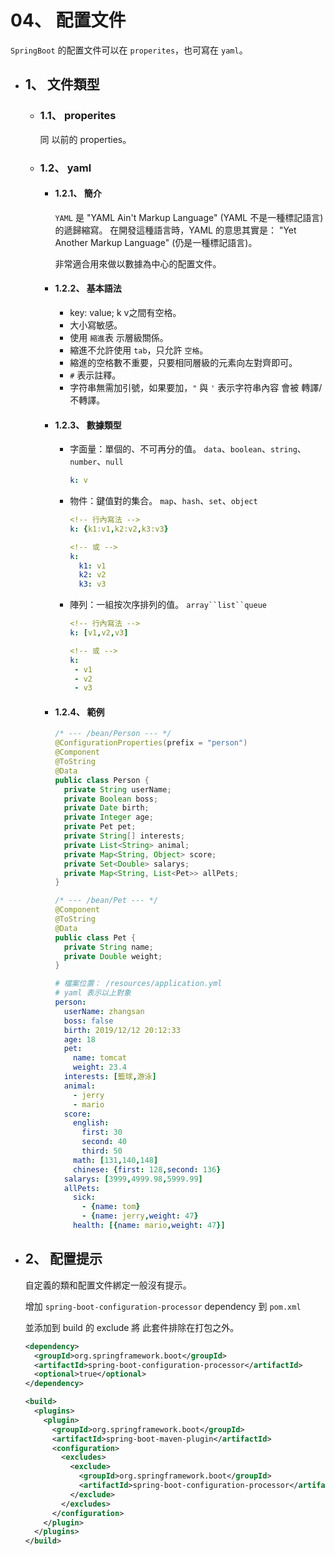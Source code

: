 # 04、 配置文件
  `SpringBoot` 的配置文件可以在 `properites`，也可寫在 `yaml`。
  - ## 1、 文件類型
    - ### 1.1、 properites
      同 以前的 properties。
    - ### 1.2、 yaml
      - #### 1.2.1、 簡介
        `YAML` 是 "YAML Ain't Markup Language" (YAML 不是一種標記語言) 的遞歸縮寫。
        在開發這種語言時，YAML 的意思其實是： "Yet Another Markup Language" (仍是一種標記語言)。

        非常適合用來做以數據為中心的配置文件。

      - #### 1.2.2、 基本語法
        - key: value; k v之間有空格。
        - 大小寫敏感。
        - 使用 `縮進`表 示層級關係。
        - 縮進不允許使用 `tab`，只允許 `空格`。
        - 縮進的空格數不重要，只要相同層級的元素向左對齊即可。
        - `#` 表示註釋。
        - 字符串無需加引號，如果要加，`"` 與 `'` 表示字符串內容 會被 轉譯/不轉譯。
      
      - #### 1.2.3、 數據類型
        - 字面量：單個的、不可再分的值。 `data`、`boolean`、`string`、`number`、`null`
          ```YAML
          k: v
          ```
        
        - 物件：鍵值對的集合。 `map`、`hash`、`set`、`object`
          ```YAML
          <!-- 行內寫法 -->
          k: {k1:v1,k2:v2,k3:v3}
          
          <!-- 或 -->
          k:
            k1: v1
            k2: v2
            k3: v3
          ```

        - 陣列：一組按次序排列的值。 `array``list``queue`
          ```YAML
          <!-- 行內寫法 -->
          k: [v1,v2,v3]
          
          <!-- 或 -->
          k:
           - v1
           - v2
           - v3
          ```

      - #### 1.2.4、 範例
        ```java
        /* --- /bean/Person --- */
        @ConfigurationProperties(prefix = "person")
        @Component
        @ToString
        @Data
        public class Person {
          private String userName;
          private Boolean boss;
          private Date birth;
          private Integer age;
          private Pet pet;
          private String[] interests;
          private List<String> animal;
          private Map<String, Object> score;
          private Set<Double> salarys;
          private Map<String, List<Pet>> allPets;
        }

        /* --- /bean/Pet --- */
        @Component
        @ToString
        @Data
        public class Pet {
          private String name;
          private Double weight;
        }
        ```

        ```YAML
        # 檔案位置： /resources/application.yml
        # yaml 表示以上對象
        person:
          userName: zhangsan
          boss: false
          birth: 2019/12/12 20:12:33
          age: 18
          pet: 
            name: tomcat
            weight: 23.4
          interests: [籃球,游泳]
          animal: 
            - jerry
            - mario
          score:
            english: 
              first: 30
              second: 40
              third: 50
            math: [131,140,148]
            chinese: {first: 128,second: 136}
          salarys: [3999,4999.98,5999.99]
          allPets:
            sick:
              - {name: tom}
              - {name: jerry,weight: 47}
            health: [{name: mario,weight: 47}]
        ```

  - ## 2、 配置提示
    自定義的類和配置文件綁定一般沒有提示。

    增加 `spring-boot-configuration-processor` dependency 到 `pom.xml`

    並添加到 build 的 exclude 將 此套件排除在打包之外。
    ```xml
    <dependency>
      <groupId>org.springframework.boot</groupId>
      <artifactId>spring-boot-configuration-processor</artifactId>
      <optional>true</optional>
    </dependency>

    <build>
      <plugins>
        <plugin>
          <groupId>org.springframework.boot</groupId>
          <artifactId>spring-boot-maven-plugin</artifactId>
          <configuration>
            <excludes>
              <exclude>
                <groupId>org.springframework.boot</groupId>
                <artifactId>spring-boot-configuration-processor</artifactId>
              </exclude>
            </excludes>
          </configuration>
        </plugin>
      </plugins>
    </build>
    ```


